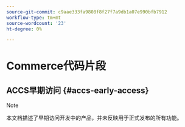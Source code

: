 ```yaml
---
source-git-commit: c9aae333fa9808f8f27f7a9db1a07e990bfb7912
workflow-type: tm+mt
source-wordcount: '23'
ht-degree: 0%

---
```

# Commerce代码片段

## ACCS早期访问 {#accs-early-access}

>[!NOTE]
>
>本文档描述了早期访问开发中的产品，并未反映用于正式发布的所有功能。
